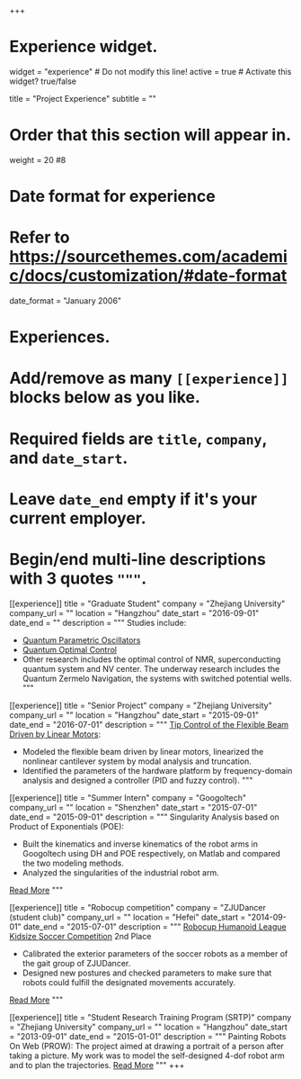 +++
# Experience widget.
widget = "experience"  # Do not modify this line!
active = true  # Activate this widget? true/false

title = "Project Experience"
subtitle = ""

# Order that this section will appear in.
weight = 20
#8

# Date format for experience
#   Refer to https://sourcethemes.com/academic/docs/customization/#date-format
date_format = "January 2006"

# Experiences.
#   Add/remove as many `[[experience]]` blocks below as you like.
#   Required fields are `title`, `company`, and `date_start`.
#   Leave `date_end` empty if it's your current employer.
#   Begin/end multi-line descriptions with 3 quotes `"""`.
[[experience]]
  title = "Graduate Student"
  company = "Zhejiang University"
  company_url = ""
  location = "Hangzhou"
  date_start = "2016-09-01"
  date_end = ""
  description = """
  Studies include:

  * [Quantum Parametric Oscillators](https://bshizju.netlify.com/publication/frequency-control-of-quantum-parametric-oscillators/)  
  * [Quantum Optimal Control](https://bshizju.netlify.com/publication/time-scaling-transformation-in-quantum-optimal-control-computation/)
  * Other research includes the optimal control of NMR, superconducting quantum system and NV center. The underway research includes the Quantum Zermelo Navigation, the systems with switched potential wells.
  """

[[experience]]
  title = "Senior Project"
  company = "Zhejiang University"
  company_url = ""
  location = "Hangzhou"
  date_start = "2015-09-01"
  date_end = "2016-07-01"
  description = """
[Tip Control of the Flexible Beam Driven by Linear Motors](https://bshizju.netlify.com/publication/design-of-the-tip-control-of-flexible-beam-driven-by-linear-motor-based-on-vibration-modal-analysis/):

  * Modeled the flexible beam driven by linear motors, linearized the nonlinear cantilever system by modal analysis and truncation.
  * Identified the parameters of the hardware platform by frequency-domain analysis and designed a controller (PID and fuzzy control).
"""

[[experience]]
  title = "Summer Intern"
  company = "Googoltech"
  company_url = ""
  location = "Shenzhen"
  date_start = "2015-07-01"
  date_end = "2015-09-01"
  description = """
  Singularity Analysis based on Product of Exponentials (POE):

  * Built the kinematics and inverse kinematics of the robot arms in Googoltech using DH and POE respectively, on Matlab and compared the two modeling methods.
  * Analyzed the singularities of the industrial robot arm.

[Read More](/POE)
  """

[[experience]]
  title = "Robocup competition"
  company = "ZJUDancer (student club)"
  company_url = ""
  location = "Hefei"
  date_start = "2014-09-01"
  date_end = "2015-07-01"
  description = """
  [Robocup Humanoid League Kidsize Soccer Competition](https://www.robocup2015.org/) 2nd Place

  * Calibrated the exterior parameters of the soccer robots as a member of the gait group of ZJUDancer.
  * Designed new postures and checked parameters to make sure that robots
could fulfill the designated movements accurately.

[Read More](/POE)
  """

[[experience]]
  title = "Student Research Training Program (SRTP)"
  company = "Zhejiang University"
  company_url = ""
  location = "Hangzhou"
  date_start = "2013-09-01"
  date_end = "2015-01-01"
  description = """
  Painting Robots On Web (PROW): The project aimed at drawing a portrait of a person after taking a picture. My work was to model the self-designed 4-dof robot arm and to plan the trajectories. [Read More](/PROW)
"""
+++
